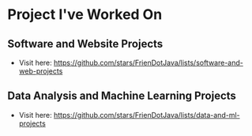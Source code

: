 # Project I've Worked On

## Software and Website Projects
- Visit here: https://github.com/stars/FrienDotJava/lists/software-and-web-projects

## Data Analysis and Machine Learning Projects
- Visit here: https://github.com/stars/FrienDotJava/lists/data-and-ml-projects

